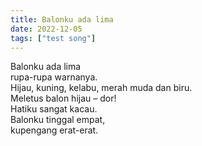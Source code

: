 ```yaml
---
title: Balonku ada lima
date: 2022-12-05
tags: ["test song"]
---
```


Balonku ada lima\
rupa-rupa warnanya.\
Hijau, kuning, kelabu, merah muda dan biru.\
Meletus balon hijau – dor!\
Hatiku sangat kacau.\
Balonku tinggal empat,\
kupengang erat-erat.